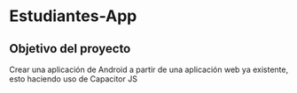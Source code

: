 # Estudiantes-App
## Objetivo del proyecto
Crear una aplicación de Android a partir de una aplicación web ya existente, esto haciendo uso de Capacitor JS
